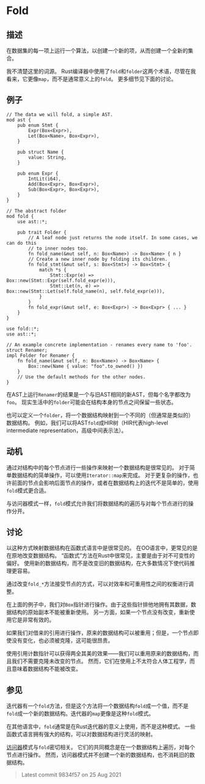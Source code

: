 # Fold

## 描述

在数据集的每一项上运行一个算法，以创建一个新的项，从而创建一个全新的集合。

我不清楚这里的词源。
Rust编译器中使用了`fold`和`folder`这两个术语，尽管在我看来，它更像`map`，而不是通常意义上的`fold`。 
更多细节见下面的讨论。

## 例子

```rust,ignore
// The data we will fold, a simple AST.
mod ast {
    pub enum Stmt {
        Expr(Box<Expr>),
        Let(Box<Name>, Box<Expr>),
    }

    pub struct Name {
        value: String,
    }

    pub enum Expr {
        IntLit(i64),
        Add(Box<Expr>, Box<Expr>),
        Sub(Box<Expr>, Box<Expr>),
    }
}

// The abstract folder
mod fold {
    use ast::*;

    pub trait Folder {
        // A leaf node just returns the node itself. In some cases, we can do this
        // to inner nodes too.
        fn fold_name(&mut self, n: Box<Name>) -> Box<Name> { n }
        // Create a new inner node by folding its children.
        fn fold_stmt(&mut self, s: Box<Stmt>) -> Box<Stmt> {
            match *s {
                Stmt::Expr(e) => Box::new(Stmt::Expr(self.fold_expr(e))),
                Stmt::Let(n, e) => Box::new(Stmt::Let(self.fold_name(n), self.fold_expr(e))),
            }
        }
        fn fold_expr(&mut self, e: Box<Expr>) -> Box<Expr> { ... }
    }
}

use fold::*;
use ast::*;

// An example concrete implementation - renames every name to 'foo'.
struct Renamer;
impl Folder for Renamer {
    fn fold_name(&mut self, n: Box<Name>) -> Box<Name> {
        Box::new(Name { value: "foo".to_owned() })
    }
    // Use the default methods for the other nodes.
}
```

在AST上运行`Renamer`的结果是一个与旧AST相同的新AST，但每个名字都改为`foo`。
现实生活中的`folder`可能会在结构本身的节点之间保留一些状态。

也可以定义一个`folder`，将一个数据结构映射到一个不同的（但通常是类似的）数据结构。
例如，我们可以将AST`fold`成HIR树（HIR代表high-level intermediate representation，高级中间表示法）。

## 动机

通过对结构中的每个节点进行一些操作来映射一个数据结构是很常见的。 
对于简单数据结构的简单操作，可以使用`Iterator::map`来完成。
对于更复杂的操作，也许前面的节点会影响后面节点的操作，或者在数据结构上的迭代不是简单的，使用`fold`模式更合适。

与访问器模式一样，`fold`模式允许我们将数据结构的遍历与对每个节点进行的操作分开。

## 讨论

以这种方式映射数据结构在函数式语言中是很常见的。
在OO语言中，更常见的是在原地改变数据结构。
“函数式”方法在Rust中很常见，主要是由于对不可变性的偏好。
使用新的数据结构，而不是改变旧的数据结构，在大多数情况下使代码推理更容易。

通过改变`fold_*`方法接受节点的方式，可以对效率和可重用性之间的权衡进行调整。

在上面的例子中，我们对`Box`指针进行操作。由于这些指针排他地拥有其数据，数据结构的原始副本不能被重新使用。
另一方面，如果一个节点没有改变，重新使用它是非常有效的。

如果我们对借来的引用进行操作，原来的数据结构可以被重用；但是，一个节点即使没有变化，也必须被克隆，这可能很昂贵。

使用引用计数指针可以获得两全其美的效果——我们可以重用原来的数据结构，而且我们不需要克隆未改变的节点。
然而，它们在使用上不太符合人体工程学，而且意味着数据结构不能被改变。

## 参见

迭代器有一个`fold`方法，但是这个方法将一个数据结构`fold`成一个值，而不是`fold`成一个新的数据结构。迭代器的`map`更像是这种`fold`模式。

在其他语言中，`fold`通常是在Rust迭代器的意义上使用，而不是这种模式。
一些函数式语言拥有强大的结构，可以对数据结构进行灵活的映射。

[访问器](../behavioural/visitor.md)模式与`fold`密切相关。
它们的共同概念是在一个数据结构上遍历，对每个节点进行操作。
然而，访问器模式并不创建一个新的数据结构，也不消耗旧的数据结构。

> Latest commit 9834f57 on 25 Aug 2021